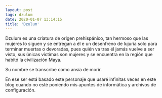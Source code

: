 ```yaml
---
layout: post
tags: dzulum
date: 2020-01-07 13:14:15
title: 'Dzulum'
---
```


Dzulum es una criatura de origen prehispánico, tan hermoso que las mujeres lo siguen y se entregan a él e un desenfreno de lujuria solo para terminar muertas o devoradas, pues quién va tras él jamás vuelve a ser visto, sus únicas víctimas son mujeres y se encuentra en la región que habitó la civilización Maya.

Su nombre se transcribe como ansía de morir.

En ese ser está basado este personaje que usaré infinitas veces en este blog cuando no esté poniendo mis apuntes de informática y archivos de configuración.
